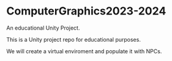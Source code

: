 # ComputerGraphics2023-2024
An educational Unity Project.

This is a Unity project repo for educational purposes.

We will create a virtual enviroment and populate it with NPCs.
